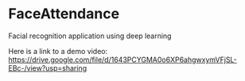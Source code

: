 # FaceAttendance
Facial recognition application using deep learning


Here is a link to a demo video: https://drive.google.com/file/d/1643PCYGMA0o6XP6ahgwxymVFjSL-EBc-/view?usp=sharing
